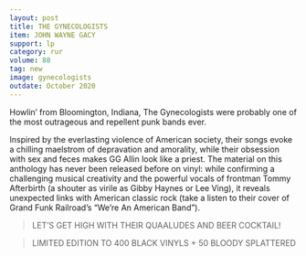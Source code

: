 ```yaml
---
layout: post
title: THE GYNECOLOGISTS
item: JOHN WAYNE GACY
support: lp
category: rur
volume: 88
tag: new
image: gynecologists
outdate: October 2020
---
```


Howlin’ from Bloomington, Indiana, The Gynecologists were probably one of the most outrageous and repellent punk bands ever.

Inspired by the everlasting violence of American society, their songs evoke a chilling maelstrom of depravation and amorality, while their obsession with sex and feces makes GG Allin look like a priest. The material on this anthology has never been released before on vinyl: while confirming a challenging musical creativity and the powerful vocals of frontman Tommy Afterbirth (a shouter as virile as Gibby Haynes or Lee Ving), it reveals unexpected links with American classic rock (take a listen to their cover of Grand Funk Railroad’s “We’re An American Band”).

> LET’S GET HIGH WITH THEIR QUAALUDES AND BEER COCKTAIL!

> LIMITED EDITION TO 400 BLACK VINYLS + 50 BLOODY SPLATTERED
